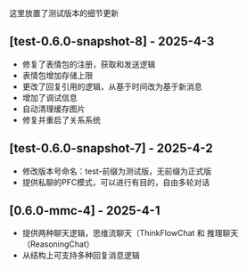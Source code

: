 这里放置了测试版本的细节更新

## [test-0.6.0-snapshot-8] - 2025-4-3
- 修复了表情包的注册，获取和发送逻辑
- 表情包增加存储上限
- 更改了回复引用的逻辑，从基于时间改为基于新消息
- 增加了调试信息
- 自动清理缓存图片
- 修复并重启了关系系统

## [test-0.6.0-snapshot-7] - 2025-4-2
- 修改版本号命名：test-前缀为测试版，无前缀为正式版
- 提供私聊的PFC模式，可以进行有目的，自由多轮对话

## [0.6.0-mmc-4] - 2025-4-1
- 提供两种聊天逻辑，思维流聊天（ThinkFlowChat 和 推理聊天（ReasoningChat）
- 从结构上可支持多种回复消息逻辑